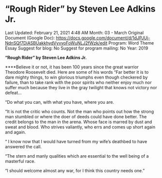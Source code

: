 # “Rough Rider” by Steven Lee Adkins Jr.

Last Updated: February 21, 2021 4:48 AM
Month: 03 - March
Original Document (Google Doc): https://docs.google.com/document/d/1dJPJUj-NdnSQf7DiASBUakkhydVyvvoFoWuNLJ2fWzk/edit
Program: Word Theme Essay
Suggest for blog: No
Suggest for program mailing: No
Year: 2019

**“Rough Rider” by Steven Lee Adkins Jr.**

****Believe it or not, it has been 100 years since the great warrior Theodore Roosevelt died. Here are some of his words “Far better it is to dare mighty things, to win glorious triumphs even though checkered by failure, than to take rank with the poor spirits who neither enjoy much nor suffer much because they live in the gray twilight that knows not victory nor defeat…

“Do what you can, with what you have, where you are.

“It is not the critic who counts. Not the man who points out how the strong man stumbled or where the doer of deeds could have done better. The credit belongs to the man in the arena. Whose face is marred by dust and sweat and blood. Who strives valiantly, who errs and comes up short again and again.

“ I know now that I would have turned from my wife’s deathbed to have answered the call.

“The stern and manly qualities which are essential to the well being of a masterful race.

“I should welcome almost any war, for I think this country needs one.”